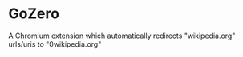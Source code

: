# GoZero
A Chromium extension which automatically redirects "wikipedia.org" urls/uris to "0wikipedia.org"
